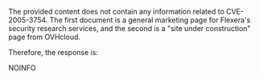 The provided content does not contain any information related to CVE-2005-3754. The first document is a general marketing page for Flexera's security research services, and the second is a "site under construction" page from OVHcloud.

Therefore, the response is:

NOINFO